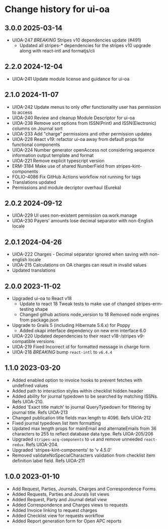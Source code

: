 # Change history for ui-oa

## 3.0.0 2025-03-14
  * UIOA-247 *BREAKING* Stripes v10 dependencies update (#491)
    * Updated all stripes-* dependencies for the stripes v10 upgrade along with react-intl and formatjs/cli

## 2.2.0 2024-12-04
* UIOA-241 Update module license and guidance for ui-oa

## 2.1.0 2024-11-07
* UIOA-242 Update menus to only offer functionality user has permission to access
* UIOA-240 Review and cleanup Module Descriptor for ui-oa
* UIOA-238 Remove sort options from ISSN(Print) and ISSN(Electronic) columns on Journal sort
* UIOA-233 Add "charge" permissions and other permission updates
* UIOA-228 React v19: refactor ui-oa away from default props for functional components
* UIOA-224 Number generator openAccess not considering sequence information output template and format
* UIOA-221 Remove explicit typescript version
* ERM-3184 Make use of shared NumberField from stripes-kint-components
* FOLIO-4086 Fix GitHub Actions workflow not running for tags
* Translations updated
* Permissions and module decriptor overhaul (Eureka)

## 2.0.2 2024-09-12
* UIOA-229 UI uses non-existent permission oa.work.manage
* UIOA-230 Payers' amounts lose decimal separator with non-English locale

## 2.0.1 2024-04-26
* UIOA-222 Charges - Decimal separator ignored when saving with non-english locale
* UIOA-215 Calculations on OA charges can result in invalid values
* Updated translations

## 2.0.0 2023-11-02
* Upgraded ui-oa to React v18
  * Update to react 18 Tweak tests to make use of changed stripes-erm-testing shape
  * Changed github actions node_version to 18 Removed node engines from package.json
* Upgrade to Grails 5 (including Hibernate 5.6.x) for Poppy
  * Added okapi interface dependency on new erm interface 6.0
* UIOA-220 Updated dependencies to their react v18-/stripes v9-compatible versions
* UIOA-219 Fixed Incorrect id for formatted message in charge form
* UIOA-218 *BREAKING* bump `react-intl` to `v6.4.4`

## 1.1.0 2023-03-20
* Added enabled option to invoice hooks to prevent fetches with undefined values
* Added path to interaction styles within checklist hidden header
* Added ability for journal typedown to be searched by matching ISSNs. Refs UIOA-210.
* Added 'Exact title match' to journal QueryTypedown for filtering by journal title. Refs UIOA-213
* Changed publication title fields max length to 4096. Refs UIOA-212
* Fixed journal typedown list item formatting
* Updated max length props for mainEmail and alternateEmails from 36 characters to 255 to reflect database data type. Refs UIOA-205/206
* Upgraded `stripes-acq-components` to `v4` and remove unneeded `react-redux`. Refs UIOA-204.
* Upgraded 'stripes-kint-components' to 'v 4.5.0'
* Removed validateNoSpecialCharacters validation from checklist item definition label field. Refs UIOA-211

## 1.0.0 2023-01-10
* Add Request, Parties, Journals, Charges and Correspondence Forms
* Added Requests, Parties and Jourals list views
* Added Request, Party and Journal detail view
* Added Correspondence and Charges views to requests
* Added Invoice linking to request charges
* Added Checklist view for requests workflow
* Added Report generation form for Open APC reports

